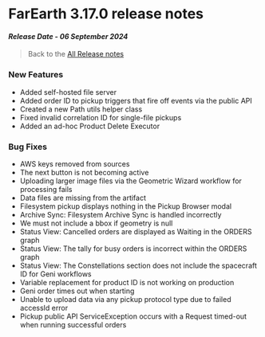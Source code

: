 # FarEarth 3.17.0 release notes
#### *Release Date - 06 September 2024*

> Back to the [All Release notes](releaseNotesSummary.md)

### New Features
* Added self-hosted file server
* Added order ID to pickup triggers that fire off events via the public API
* Created a new Path utils helper class
* Fixed invalid correlation ID for single-file pickups
* Added an ad-hoc Product Delete Executor

### Bug Fixes
* AWS keys removed from sources
* The next button is not becoming active
* Uploading larger image files via the Geometric Wizard workflow for processing fails
* Data files are missing from the artifact
* Filesystem pickup displays nothing in the Pickup Browser modal
* Archive Sync: Filesystem Archive Sync is handled incorrectly
* We must not include a bbox if geometry is null
* Status View: Cancelled orders are displayed as Waiting in the ORDERS graph
* Status View: The tally for busy orders is incorrect within the ORDERS graph
* Status View: The Constellations section does not include the spacecraft ID for Geni workflows
* Variable replacement for product ID is not working on production
* Geni order times out when starting
* Unable to upload data via any pickup protocol type due to failed accessId error
* Pickup public API ServiceException occurs with a Request timed-out when running successful orders
